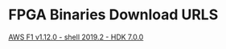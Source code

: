 FPGA Binaries Download URLS
========================

[AWS F1 v1.12.0 - shell 2019.2 - HDK 7.0.0](https://tech.accelize.com/cs/github_refdesigns/Xilinx_Vitis/rtl_adder_pipes_HDKv7p0_xilinx_aws-vu9p-f1_shell-v04261818_201920_3.xclbin)

